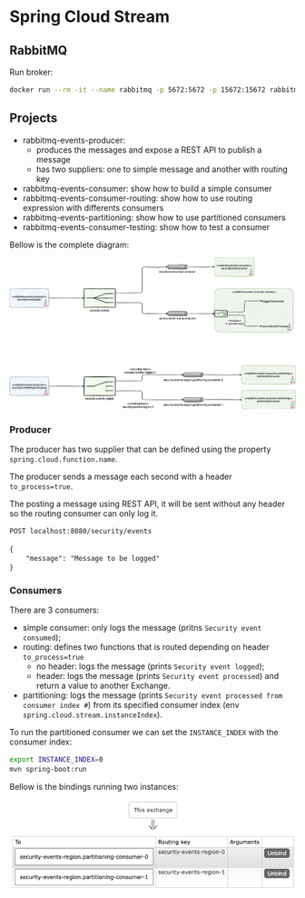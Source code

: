 # Spring Cloud Stream

## RabbitMQ

Run broker:

```sh
docker run --rm -it --name rabbitmq -p 5672:5672 -p 15672:15672 rabbitmq:management
```

## Projects

- rabbitmq-events-producer:
  - produces the messages and expose a REST API to publish a message
  - has two suppliers: one to simple message and another with routing key
- rabbitmq-events-consumer: show how to build a simple consumer
- rabbitmq-events-consumer-routing: show how to use routing expression with differents consumers
- rabbitmq-events-partitioning: show how to use partitioned consumers
- rabbitmq-events-consumer-testing: show how to test a consumer

Bellow is the complete diagram:

![](images/spring-cloud-stream-rabbitmq.jpg)

### Producer

The producer has two supplier that can be defined using the property `spring.cloud.function.name`.

The producer sends a message each second with a header `to_process=true`.

The posting a message using REST API, it will be sent without any header so the routing consumer can only log it.

```
POST localhost:8080/security/events

{
	"message": "Message to be logged"
}
```

### Consumers

There are 3 consumers:

- simple consumer: only logs the message (pritns `Security event consumed`);
- routing: defines two functions that is routed depending on header `to_process=true`
  - no header: logs the message (prints `Security event logged`);
  - header: logs the message (prints `Security event processed`) and return a value to another Exchange.
- partitioning: logs the message (prints `Security event processed from consumer index #`) from its specified consumer index (env `spring.cloud.stream.instanceIndex`).

To run the partitioned consumer we can set the `INSTANCE_INDEX` with the consumer index:

```sh
export INSTANCE_INDEX=0
mvn spring-boot:run
```

Bellow is the bindings running two instances:

![](images/partitioned-consumers-bindings.png)
